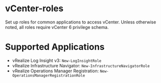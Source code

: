 # vCenter-roles
Set up roles for common applications to access vCenter. Unless otherwise noted, all roles require vCenter 6 privilege schema.

# Supported Applications
* vRealize Log Insight v3: `New-LogInsightRole`
* vRealize Infrastructure Navigator: `New-InfrastructureNavigatorRole`
* vRealize Operations Manager Registration: `New-OperationsManagerRegistrationRole`
